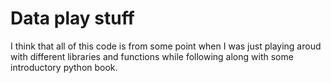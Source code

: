 # Data play stuff

I think that all of this code is from some point when I was just playing aroud with different libraries and functions while following along with some introductory python book.
